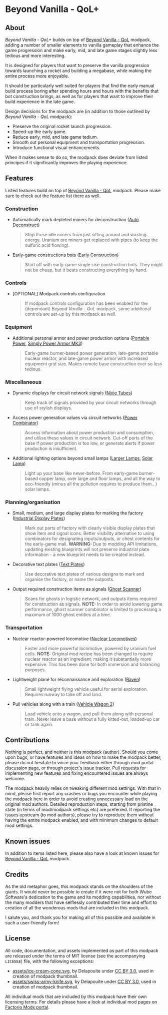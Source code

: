 Beyond Vanilla - QoL+
=====================


About
-----

*Beyond Vanilla - QoL+* builds on top of [Beyond Vanilla - QoL](https://mods.factorio.com/mod/beyond-vanilla-qol) modpack, adding a number of smaller elements to vanilla gameplay that enhance the game progression and make early, mid, and late game stages slightly less tedious and more interesting.

It is designed for players that want to preserve the vanilla progression towards launching a rocket and building a megabase, while making the entire process more enjoyable.

It should be particularly well suited for players that find the early manual build process boring after spending hours and hours with the benefits that bot construction brings, as well as for players that want to improve their build experience in the late game.

Design decisions for the modpack are (in addition to those outlined by *Beyond Vanilla - QoL* modpack):

-   Preserve the original rocket launch progression.
-   Speed-up the early game.
-   Reduce early, mid, and late game tedium.
-   Smooth out personal equipment and transportation progression.
-   Introduce functional visual enhancements.

When it makes sense to do so, the modpack does deviate from listed principes if it significantly improves the playing experience.


Features
--------

Listed features build on top of [Beyond Vanilla - QoL](https://mods.factorio.com/mod/beyond-vanilla-qol) modpack. Please make sure to check out the feature list there as well.


### Construction

-   Automatically mark depleted miners for deconstruction ([Auto Deconstruct](https://mods.factorio.com/mod/AutoDeconstruct))

    > Stop those idle miners from just sitting around and wasting energy. Uranium ore miners get replaced with pipes (to keep the sulfuric acid flowing).

-   Early-game constructions bots ([Early Construction](https://mods.factorio.com/mod/early_construction))

    > Start off with early-game single-use construction bots. They might not be cheap, but it beats constructing everything by hand.


### Controls

-   [OPTIONAL] Modpack controls configuration

    > If modpack controls configuration has been enabled for the (dependant) *Beyond Vanilla - QoL* modpack, some additional controls are set-up by this modpack as well.


### Equipment

-   Additional personal armor and power production options ([Portable Power](https://mods.factorio.com/mod/Portable_power), [Simply Power Armor MK3](https://mods.factorio.com/mod/simply-power-armor-mk3))

    > Early-game burner-based power generation, late-game portable nuclear reactor, and late-game power armor with increased equipment grid size. Makes remote base construction ever so less tedious.


### Miscellaneous

-   Dynamic displays for circuit network signals ([Nixie Tubes](https://mods.factorio.com/mod/nixie-tubes))

    > Keep track of signals provided by your circuit networks through use of stylish displays.

-   Access power generation values via circuit networks ([Power Combinator](https://mods.factorio.com/mod/power-combinator))

    > Access information about power production and consumption, and utilise these values in circuit network. Cut-off parts of the base if power production is too low, or generate alerts if power production is insufficient.

-   Additional lighting options beyond small lamps ([Larger Lamps](https://mods.factorio.com/mod/DeadlockLargerLamp), [Solar Lamp](https://mods.factorio.com/mod/Solar-Lamp))

    > Light up your base like never-before. From early-game burner-based copper lamp, over large and floor lamps, and all the way to eco-friendly (minus all the pollution requires to produce them...) solar lamps.


### Planning/organisation

-   Small, medium, and large display plates for marking the factory ([Industrial Display Plates](https://mods.factorio.com/mod/IndustrialDisplayPlates))

    > Mark out parts of factory with clearly visible display plates that show item and signal icons. Better visibility alternative to using combinators for designating inputs/outputs, or chest contents for the early-game mall. **WARNING:** Due to modding API limitations, updating existing blueprints will not preserve industrial plate information - a new blueprint needs to be created instead.

-   Decorative text plates ([Text Plates](https://mods.factorio.com/mod/textplates))

    > Use decorative text plates of various designs to mark and organise the factory, or name the outposts.

-   Output required construction items as signals ([Ghost Scanner](https://mods.factorio.com/mod/GhostScanner))

    > Scans for ghosts in logistic network, and outputs items required for construction as signals. **NOTE:** In order to avoid lowering game performance, ghost scanner combinator is limited to processing a maximum of 1000 ghost entities at a time.


### Transportation

-   Nuclear reactor-powered locomotive ([Nuclear Locomotives](https://mods.factorio.com/mod/Nuclear%20Locomotives))

    > Faster and more powerful locomotive, powered by uranium fuel cells. **NOTE:** Original mod recipe has been changed to require nuclear reactor as an ingredient, making it substantially more expensive. This has been done for both immersion and balancing purposes.

-   Lightweight plane for reconnaissance and exploration ([Raven](https://mods.factorio.com/mod/Raven))

    > Small lightweight flying vehicle useful for aerial exploration. Requires runway to take off and land.

-   Pull vehicles along with a train ([Vehicle Wagon 2](https://mods.factorio.com/mod/VehicleWagon2))

    > Load vehicle onto a wagon, and pull them along with personal train. Never leave a base without a fully kitted-out, loaded-up car or tank again.


Contributions
-------------

Nothing is perfect, and neither is this modpack (author). Should you come upon bugs, or have features and ideas on how to make the modpack better, please do not hesitate to voice your feedback either through mod portal discussion page, or through project's issue tracker. Pull requests for implementing new features and fixing encountered issues are always welcome.

The modpack heavily relies on tweaking different mod settings. With that in mind, please first report any crashes or bugs you encounter while playing the modpack here in order to avoid creating unnecessary load on the original mod authors. Detailed reproduction steps, starting from pristine state (in terms of mod/modpack settings etc) are preferred. If reporting the issues upstream (to mod authors), please try to reproduce them without having the entire modpack enabled, and with minimum changes to default mod settings.


Known issues
------------

In addition to items listed here, please also have a look at known issues for [Beyond Vanilla - QoL](https://mods.factorio.com/mod/beyond-vanilla-qol) modpack.


Credits
-------

As the old metaphor goes, this modpack stands on the shoulders of the giants. It would never be possible to create if it were not for both Wube Software's dedication to the game and its modding capabilities, nor without the many modders that have selflessly contributed their time and effort to creation of all the wonderous mods that are included in this modpack.

I salute you, and thank you for making all of this possible and available in such a user-friendly form!


License
-------

All code, documentation, and assets implemented as part of this modpack are released under the terms of MIT license (see the accompanying `LICENSE`) file, with the following exceptions:

-   [assets/ice-cream-cone.svg](https://game-icons.net/1x1/delapouite/ice-cream-cone.html), by Delapouite under [CC BY 3.0](http://creativecommons.org/licenses/by/3.0/), used in creation of modpack thumbnail.
-   [assets/swiss-army-knife.svg](https://game-icons.net/1x1/delapouite/swiss-army-knife.html), by Delapouite under [CC BY 3.0](http://creativecommons.org/licenses/by/3.0/), used in creation of modpack thumbnail.

All individual mods that are included by this modpack have their own licensing terms. For details please have a look at individual mod pages on [Factorio Mods portal](https://mods.factorio.com/).
